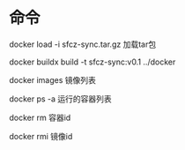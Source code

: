 # 命令

docker load -i sfcz-sync.tar.gz  加载tar包

&#x20;docker buildx build  -t sfcz-sync:v0.1 ../docker  &#x20;

docker images      镜像列表

docker ps -a 运行的容器列表

docker rm 容器id

docker rmi 镜像id

